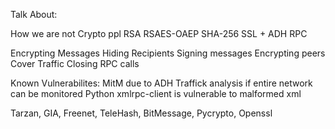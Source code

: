 Talk About:

How we are not Crypto ppl
RSA
RSAES-OAEP
SHA-256
SSL + ADH
RPC

Encrypting Messages
Hiding Recipients
Signing messages
Encrypting peers
Cover Traffic
Closing RPC calls

Known Vulnerabilites:
MitM due to ADH
Traffick analysis if entire network can be monitored
Python xmlrpc-client is vulnerable to malformed xml



Tarzan, GIA, Freenet, TeleHash, BitMessage, Pycrypto, Openssl